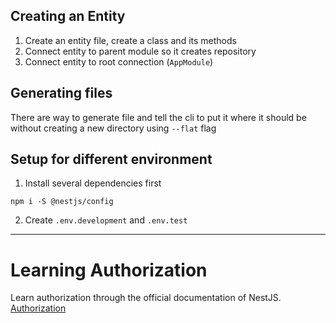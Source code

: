 ## Creating an Entity
1. Create an entity file, create a class and its methods
2. Connect entity to parent module so it creates repository
3. Connect entity to root connection (`AppModule`)

## Generating files
There are way to generate file and tell the cli to put it where it should be without creating a new directory using `--flat` flag

## Setup for different environment
1. Install several dependencies first
```
npm i -S @nestjs/config
```
2. Create `.env.development` and `.env.test`

---

# Learning Authorization
Learn authorization through the official documentation of NestJS.
[Authorization](https://docs.nestjs.com/security/authorization)